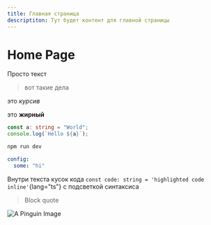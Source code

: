 ```yaml
---
title: Главная страница
descriptiton: Тут будет контент для главной страницы
---
```


# Home Page

Просто текст

> вот такие дела

это _курсив_

это **жирный**

```ts
const a: string = "World";
console.log(`Hello ${a}`);
```

```bash
npm run dev
```

```yml
config:
  some: "hi"
```

Внутри текста кусок кода 
`const code: string = 'highlighted code inline'`{lang="ts"} 
с подсветкой синтаксиса

> Block quote

![A Pinguin Image](/images/main-page/pinguin.jpg)
